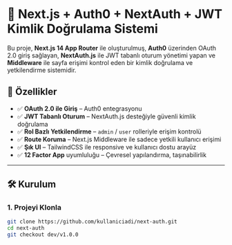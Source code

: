 # 🔐 Next.js + Auth0 + NextAuth + JWT Kimlik Doğrulama Sistemi

Bu proje, **Next.js 14 App Router** ile oluşturulmuş, **Auth0** üzerinden OAuth 2.0 giriş sağlayan, **NextAuth.js** ile JWT tabanlı oturum yönetimi yapan ve **Middleware** ile sayfa erişimi kontrol eden bir kimlik doğrulama ve yetkilendirme sistemidir.

## 🚀 Özellikler

- ✅ **OAuth 2.0 ile Giriş** – Auth0 entegrasyonu
- ✅ **JWT Tabanlı Oturum** – NextAuth.js desteğiyle güvenli kimlik doğrulama
- ✅ **Rol Bazlı Yetkilendirme** – `admin` / `user` rolleriyle erişim kontrolü
- ✅ **Route Koruma** – Next.js Middleware ile sadece yetkili kullanıcı erişimi
- ✅ **Şık UI** – TailwindCSS ile responsive ve kullanıcı dostu arayüz
- ✅ **12 Factor App** uyumluluğu – Çevresel yapılandırma, taşınabilirlik


---

## 🛠️ Kurulum

### 1. Projeyi Klonla

```bash
git clone https://github.com/kullaniciadi/next-auth.git
cd next-auth
git checkout dev/v1.0.0

